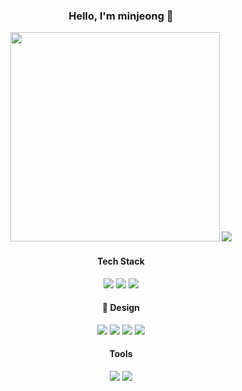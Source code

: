 
<div align=center>

###  Hello, I'm minjeong 🥰


<img src="https://github-readme-stats.vercel.app/api?username=dding-v&show_icons=true" width="335" >
<img src="https://github-readme-stats.vercel.app/api/top-langs/?username=dding-v&layout=compact&theme=white">




#### Tech Stack

<img src="https://img.shields.io/badge/React-%2320232a.svg?style=flat-square&logo=react&logoColor=%2361DAFB"/>
<img src="(https://img.shields.io/badge/javascript-%23323330.svg?style=flat-square&logo=javascript&logoColor=%23F7DF1E"/>
<img src="https://img.shields.io/badge/tailwindcss-%2338B2AC.svg?style=flat-square&logo=tailwind-css&logoColor=white"/>


  
#### 🎨 Design

<img src="https://img.shields.io/badge/Adobe%20illustrator-%23FF9A00.svg?style=flat-square&logo=adobe%20illustrator&logoColor=white"/>
<img src="https://img.shields.io/badge/Adobe%20photoshop-%2331A8FF.svg?style=flat-square&logo=adobe%20photoshop&logoColor=white"/>
<img src="https://img.shields.io/badge/Adobe%20Premiere%20Pro-9999FF.svg?style=flat-square&logo=Adobe%20Premiere%20Pro&logoColor=white"/>
<img src="https://img.shields.io/badge/Adobe%20After%20Effects-9999FF.svg?style=flat-square&logo=Adobe%20After%20Effects&logoColor=white"/>


  
#### Tools

<img src="https://img.shields.io/badge/Visual%20Studio%20Code-0078d7.svg?style=flat-square&logo=visual-studio-code&logoColor=white"/>
<img src="https://img.shields.io/badge/Visual%20Studio%20Code-0078d7.svg?style=flat-square&logo=visual-studio-code&logoColor=white"/>
